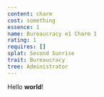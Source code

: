 ```yaml
---
content: charm
cost: something
essence: 1
name: Bureaucracy e1 Charm 1
rating: 1
requires: []
splat: Second Sunrise
trait: Bureaucracy
tree: Administrator
---
```


Hello **world**!
